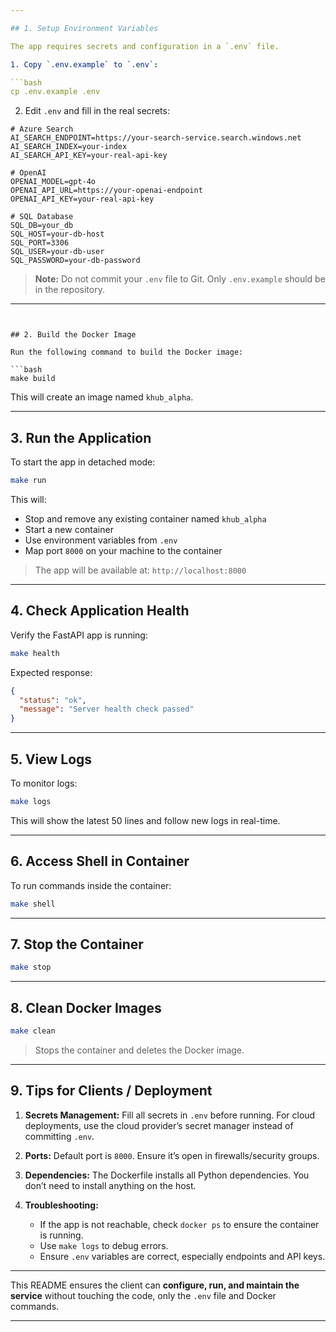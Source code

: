 ```yaml
---

## 1. Setup Environment Variables

The app requires secrets and configuration in a `.env` file.

1. Copy `.env.example` to `.env`:

```bash
cp .env.example .env
```

2. Edit `.env` and fill in the real secrets:

```env
# Azure Search
AI_SEARCH_ENDPOINT=https://your-search-service.search.windows.net
AI_SEARCH_INDEX=your-index
AI_SEARCH_API_KEY=your-real-api-key

# OpenAI
OPENAI_MODEL=gpt-4o
OPENAI_API_URL=https://your-openai-endpoint
OPENAI_API_KEY=your-real-api-key

# SQL Database
SQL_DB=your_db
SQL_HOST=your-db-host
SQL_PORT=3306
SQL_USER=your-db-user
SQL_PASSWORD=your-db-password
```

> **Note:** Do not commit your `.env` file to Git. Only `.env.example` should be in the repository.

---
```


## 2. Build the Docker Image

Run the following command to build the Docker image:

```bash
make build
```

This will create an image named `khub_alpha`.

---

## 3. Run the Application

To start the app in detached mode:

```bash
make run
```

This will:

- Stop and remove any existing container named `khub_alpha`
- Start a new container
- Use environment variables from `.env`
- Map port `8000` on your machine to the container

> The app will be available at: `http://localhost:8000`

---

## 4. Check Application Health

Verify the FastAPI app is running:

```bash
make health
```

Expected response:

```json
{
  "status": "ok",
  "message": "Server health check passed"
}
```

---

## 5. View Logs

To monitor logs:

```bash
make logs
```

This will show the latest 50 lines and follow new logs in real-time.

---

## 6. Access Shell in Container

To run commands inside the container:

```bash
make shell
```

---

## 7. Stop the Container

```bash
make stop
```

---

## 8. Clean Docker Images

```bash
make clean
```

> Stops the container and deletes the Docker image.

---

## 9. Tips for Clients / Deployment

1. **Secrets Management:**
   Fill all secrets in `.env` before running. For cloud deployments, use the cloud provider’s secret manager instead of committing `.env`.

2. **Ports:**
   Default port is `8000`. Ensure it’s open in firewalls/security groups.

3. **Dependencies:**
   The Dockerfile installs all Python dependencies. You don’t need to install anything on the host.

4. **Troubleshooting:**

   - If the app is not reachable, check `docker ps` to ensure the container is running.
   - Use `make logs` to debug errors.
   - Ensure `.env` variables are correct, especially endpoints and API keys.

---

This README ensures the client can **configure, run, and maintain the service** without touching the code, only the `.env` file and Docker commands.

---
